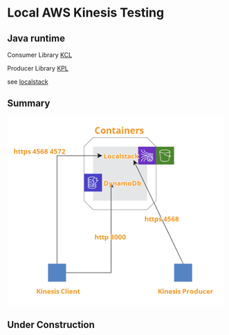 # Local AWS Kinesis Testing

## Java runtime

Consumer Library
[KCL](https://github.com/awslabs/amazon-kinesis-client/tree/v1.x)  

Producer Library
[KPL](https://github.com/awslabs/amazon-kinesis-producer)

see  [localstack](https://github.com/localstack/localstack)

## Summary
<img src="https://github.com/nigel447/kinesis-tests/blob/master/Summary.png" width="500">

## Under Construction

 
